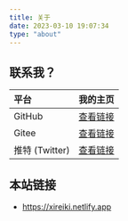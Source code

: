 ```yaml
---
title: 关于
date: 2023-03-10 19:07:34
type: "about"
---
```

## 联系我？
| 平台 | 我的主页 |
| :---- | :---- |
| GitHub | [查看链接](//github.com/xireiki) |
| Gitee | [查看链接](//gitee.com/xireiki) |
| 推特 (Twitter) | [查看链接](//twitter.com/xireiki) |

## 本站链接
  - <https://xireiki.netlify.app>
